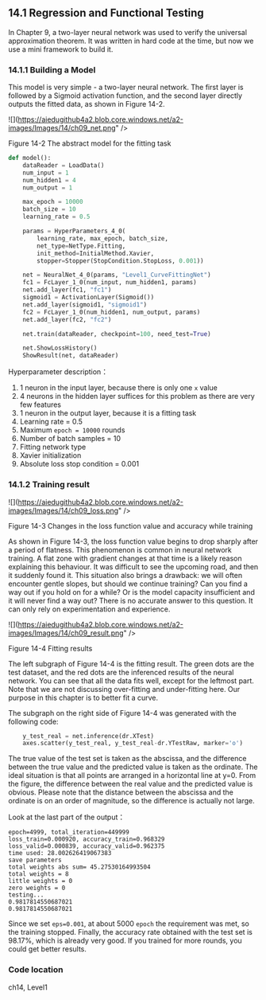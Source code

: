 <!--Copyright © Microsoft Corporation. All rights reserved.
  适用于[License](https://github.com/Microsoft/ai-edu/blob/master/LICENSE.md)版权许可-->

## 14.1 Regression and Functional Testing

In Chapter 9, a two-layer neural network was used to verify the universal approximation theorem. It was written in hard code at the time, but now we use a mini framework to build it.

### 14.1.1 Building a Model

This model is very simple - a two-layer neural network. The first layer is followed by a Sigmoid activation function, and the second layer directly outputs the fitted data, as shown in Figure 14-2.

![](https://aiedugithub4a2.blob.core.windows.net/a2-images/Images/14/ch09_net.png" />

Figure 14-2 The abstract model for the fitting task

```Python
def model():
    dataReader = LoadData()
    num_input = 1
    num_hidden1 = 4
    num_output = 1

    max_epoch = 10000
    batch_size = 10
    learning_rate = 0.5

    params = HyperParameters_4_0(
        learning_rate, max_epoch, batch_size,
        net_type=NetType.Fitting,
        init_method=InitialMethod.Xavier,
        stopper=Stopper(StopCondition.StopLoss, 0.001))

    net = NeuralNet_4_0(params, "Level1_CurveFittingNet")
    fc1 = FcLayer_1_0(num_input, num_hidden1, params)
    net.add_layer(fc1, "fc1")
    sigmoid1 = ActivationLayer(Sigmoid())
    net.add_layer(sigmoid1, "sigmoid1")
    fc2 = FcLayer_1_0(num_hidden1, num_output, params)
    net.add_layer(fc2, "fc2")

    net.train(dataReader, checkpoint=100, need_test=True)

    net.ShowLossHistory()
    ShowResult(net, dataReader)
```

Hyperparameter description：

1. 1 neuron in the input layer, because there is only one `x` value
2. 4 neurons in the hidden layer suffices for this problem as there are very few features
3. 1 neuron in the output layer, because it is a fitting task
4. Learning rate = 0.5
5. Maximum `epoch = 10000` rounds
6. Number of batch samples = 10
7. Fitting network type
8. Xavier initialization
9. Absolute loss stop condition = 0.001

### 14.1.2 Training result

![](https://aiedugithub4a2.blob.core.windows.net/a2-images/Images/14/ch09_loss.png" />

Figure 14-3 Changes in the loss function value and accuracy while training

As shown in Figure 14-3, the loss function value begins to drop sharply after a period of flatness. This phenomenon is common in neural network training. A flat zone with gradient changes at that time is a likely reason explaining this behaviour. It was difficult to see the upcoming road, and then it suddenly found it. This situation also brings a drawback: we will often encounter gentle slopes, but should we continue training? Can you find a way out if you hold on for a while? Or is the model capacity insufficient and it will never find a way out? There is no accurate answer to this question. It can only rely on experimentation and experience.

![](https://aiedugithub4a2.blob.core.windows.net/a2-images/Images/14/ch09_result.png" />

Figure 14-4 Fitting results

The left subgraph of Figure 14-4 is the fitting result. The green dots are the test dataset, and the red dots are the inferenced results of the neural network. You can see that all the data fits well, except for the leftmost part. Note that we are not discussing over-fitting and under-fitting here. Our purpose in this chapter is to better fit a curve.

The subgraph on the right side of Figure 14-4 was generated with the following code:

```Python
    y_test_real = net.inference(dr.XTest)
    axes.scatter(y_test_real, y_test_real-dr.YTestRaw, marker='o')
```

The true value of the test set is taken as the abscissa, and the difference between the true value and the predicted value is taken as the ordinate. The ideal situation is that all points are arranged in a horizontal line at y=0. From the figure, the difference between the real value and the predicted value is obvious. Please note that the distance between the abscissa and the ordinate is on an order of magnitude, so the difference is actually not large.

Look at the last part of the output：

```
epoch=4999, total_iteration=449999
loss_train=0.000920, accuracy_train=0.968329
loss_valid=0.000839, accuracy_valid=0.962375
time used: 28.002626419067383
save parameters
total weights abs sum= 45.27530164993504
total weights = 8
little weights = 0
zero weights = 0
testing...
0.9817814550687021
0.9817814550687021
```

Since we set `eps=0.001`, at about 5000 `epoch` the requirement was met, so the training stopped. Finally, the accuracy rate obtained with the test set is 98.17%, which is already very good. If you trained for more rounds, you could get better results.

### Code location

ch14, Level1
